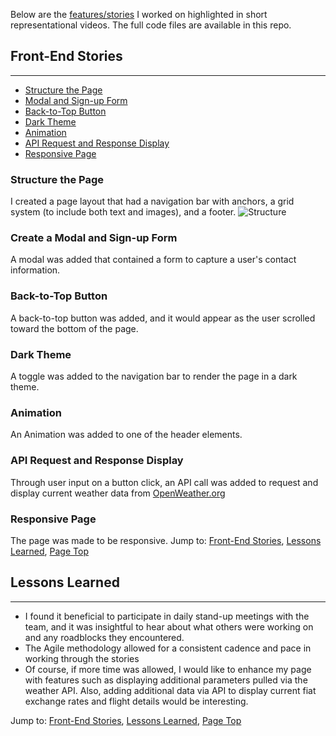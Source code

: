 Below are the [features/stories](#front-end-stories) I worked on highlighted in short representational videos.  The full code files are available in this repo.

## Front-End Stories
***
- [Structure the Page](#structure-the-page)
- [Modal and Sign-up Form](#modal-and-sign-up-form)
- [Back-to-Top Button](#back-to-top-button)
- [Dark Theme](#dark-theme)
- [Animation](#animation)
- [API Request and Response Display](#api-request-and-response-display)
- [Responsive Page](#responsive-page)

### Structure the Page
I created a page layout that had a navigation bar with anchors, a grid system (to include both text and images), and a footer.
![Structure](https://github.com/renatog33/Live-Project/structure.jpg?raw=true)
### Create a Modal and Sign-up Form
A modal was added that contained a form to capture a user's contact information.
### Back-to-Top Button
A back-to-top button was added, and it would appear as the user scrolled toward the bottom of the page.
### Dark Theme
A toggle was added to the navigation bar to render the page in a dark theme.
### Animation
An Animation was added to one of the header elements.
### API Request and Response Display
Through user input on a button click, an API call was added to request and display current weather data from [OpenWeather.org][ow]
### Responsive Page
The page was made to be responsive.
Jump to: [Front-End Stories](#front-end-stories), [Lessons Learned](#lessons-learned), [Page Top](#live-project) 

## Lessons Learned
***
 - I found it beneficial to participate in daily stand-up meetings with the team, and it was insightful to hear about what others were working on and any roadblocks they encountered.
 - The Agile methodology allowed for a consistent cadence and pace in working through the stories
 - Of course, if more time was allowed, I would like to enhance my page with features such as displaying additional parameters pulled via the weather API.  Also, adding additional data via API to display current fiat exchange rates and flight details would be interesting.
 
Jump to: [Front-End Stories](#front-end-stories), [Lessons Learned](#lessons-learned), [Page Top](#live-project) 


   [ta]: <https://www.learncodinganywhere.com/>
   [ow]: <https://openweathermap.org/>



